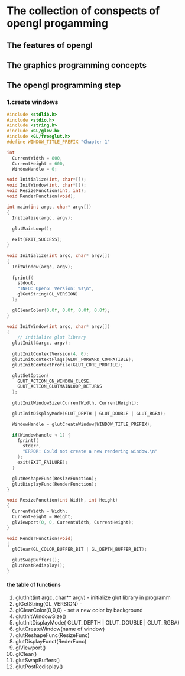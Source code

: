 # The collection of conspects of opengl progamming

## The features of opengl

## The graphics programming concepts

## The opengl programming step

### 1.create windows

```cpp
#include <stdlib.h>
#include <stdio.h>
#include <string.h>
#include <GL/glew.h>
#include <GL/freeglut.h>
#define WINDOW_TITLE_PREFIX "Chapter 1"

int
  CurrentWidth = 800,
  CurrentHeight = 600,
  WindowHandle = 0;

void Initialize(int, char*[]);
void InitWindow(int, char*[]);
void ResizeFunction(int, int);
void RenderFunction(void);

int main(int argc, char* argv[])
{
  Initialize(argc, argv);

  glutMainLoop();
  
  exit(EXIT_SUCCESS);
}

void Initialize(int argc, char* argv[])
{
  InitWindow(argc, argv);
  
  fprintf(
    stdout,
    "INFO: OpenGL Version: %s\n",
    glGetString(GL_VERSION)
  );

  glClearColor(0.0f, 0.0f, 0.0f, 0.0f);
}

void InitWindow(int argc, char* argv[])
{
    // initialize glut library
  glutInit(&argc, argv);
  
  glutInitContextVersion(4, 0);
  glutInitContextFlags(GLUT_FORWARD_COMPATIBLE);
  glutInitContextProfile(GLUT_CORE_PROFILE);

  glutSetOption(
    GLUT_ACTION_ON_WINDOW_CLOSE,
    GLUT_ACTION_GLUTMAINLOOP_RETURNS
  );
  
  glutInitWindowSize(CurrentWidth, CurrentHeight);

  glutInitDisplayMode(GLUT_DEPTH | GLUT_DOUBLE | GLUT_RGBA);

  WindowHandle = glutCreateWindow(WINDOW_TITLE_PREFIX);

  if(WindowHandle < 1) {
    fprintf(
      stderr,
      "ERROR: Could not create a new rendering window.\n"
    );
    exit(EXIT_FAILURE);
  }

  glutReshapeFunc(ResizeFunction);
  glutDisplayFunc(RenderFunction);
}

void ResizeFunction(int Width, int Height)
{
  CurrentWidth = Width;
  CurrentHeight = Height;
  glViewport(0, 0, CurrentWidth, CurrentHeight);
}

void RenderFunction(void)
{
  glClear(GL_COLOR_BUFFER_BIT | GL_DEPTH_BUFFER_BIT);

  glutSwapBuffers();
  glutPostRedisplay();
}

```

#### the table of functions

1) glutInit(int argc, char** argv) - initialize glut library in programm
2) glGetString(GL_VERSION) -
3) glClearColor(0,0,0) - set a new color by background
4) glutInitWindowSize()
5) glutInitDisplayMode( GLUT_DEPTH | GLUT_DOUBLE | GLUT_RGBA)
6) glutCreateWindow(name of window)
7) glutReshapeFunc(ResizeFunc)
8) glutDisplayFunct(RederFunc)
9) glViewport()
10) glClear()
11) glutSwapBuffers()
12) glutPostRedisplay()
